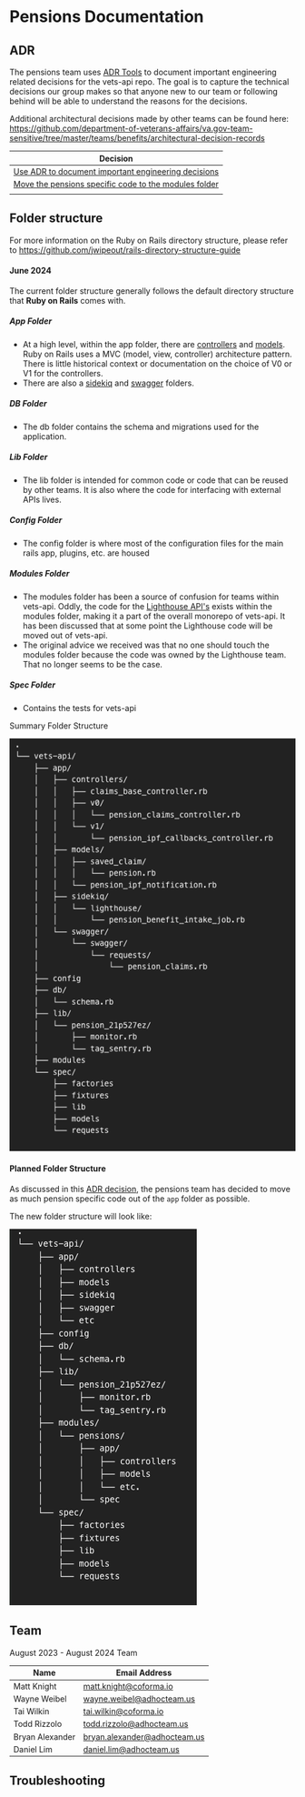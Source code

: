 # Pensions Documentation

## ADR

The pensions team uses [ADR Tools](https://github.com/npryce/adr-tools/tree/master) to document important engineering related decisions for the vets-api repo. The goal is to capture the technical decisions our group makes so that anyone new to our team or following behind will be able to understand the reasons for the decisions.

Additional architectural decisions made by other teams can be found here:
https://github.com/department-of-veterans-affairs/va.gov-team-sensitive/tree/master/teams/benefits/architectural-decision-records

| Decision                                                                                                    |
| ----------------------------------------------------------------------------------------------------------- |
| [Use ADR to document important engineering decisions](./adr/0001-record-architecture-decisions.md)          |
| [Move the pensions specific code to the modules folder](./adr/0002-use-modules-folder-for-pensions-code.md) |
|                                                                                                             |

## Folder structure

For more information on the Ruby on Rails directory structure, please refer to https://github.com/jwipeout/rails-directory-structure-guide

#### June 2024

The current folder structure generally follows the default directory structure that **Ruby on Rails** comes with.

##### App Folder

- At a high level, within the app folder, there are [controllers](https://guides.rubyonrails.org/action_controller_overview.html) and [models](https://guides.rubyonrails.org/active_record_basics.html). Ruby on Rails uses a MVC (model, view, controller) architecture pattern. There is little historical context or documentation on the choice of V0 or V1 for the controllers.
- There are also a [sidekiq](https://github.com/sidekiq/sidekiq) and [swagger](https://swagger.io/) folders.

##### DB Folder

- The db folder contains the schema and migrations used for the application.

##### Lib Folder

- The lib folder is intended for common code or code that can be reused by other teams. It is also where the code for interfacing with external APIs lives.

##### Config Folder

- The config folder is where most of the configuration files for the main rails app, plugins, etc. are housed

##### Modules Folder

- The modules folder has been a source of confusion for teams within vets-api. Oddly, the code for the [Lighthouse API's](https://developer.va.gov/explore) exists within the modules folder, making it a part of the overall monorepo of vets-api. It has been discussed that at some point the Lighthouse code will be moved out of vets-api.
- The original advice we received was that no one should touch the modules folder because the code was owned by the Lighthouse team. That no longer seems to be the case.

##### Spec Folder

- Contains the tests for vets-api

Summary Folder Structure

![Folder](./diagrams_images/june_2024_folder_structure.png)

#### Planned Folder Structure

As discussed in this [ADR decision](./adr/0002-use-modules-folder-for-pensions-code.md), the pensions team has decided to move as much pension specific code out of the `app` folder as possible.

The new folder structure will look like:

![Folder](./diagrams_images/future_folder_structure.png)

## Team

August 2023 - August 2024 Team

| Name         | Email Address             |
| ------------ | ------------------------- |
| Matt Knight  | matt.knight@coforma.io    |
| Wayne Weibel | wayne.weibel@adhocteam.us |
| Tai Wilkin   | tai.wilkin@coforma.io     |
| Todd Rizzolo | todd.rizzolo@adhocteam.us |
| Bryan Alexander | bryan.alexander@adhocteam.us |
| Daniel Lim   | daniel.lim@adhocteam.us   |

## Troubleshooting

##
